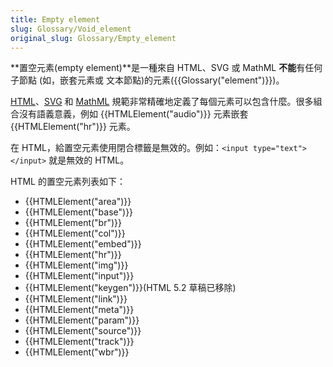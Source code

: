```yaml
---
title: Empty element
slug: Glossary/Void_element
original_slug: Glossary/Empty_element
---
```

**置空元素(empty element)**是一種來自 HTML、SVG 或 MathML **不能**有任何子節點 (如，嵌套元素或 文本節點)的元素({{Glossary("element")}})。

[HTML](https://html.spec.whatwg.org/multipage/)、[SVG](https://www.w3.org/TR/SVG2/) 和 [MathML](https://www.w3.org/TR/MathML3/) 規範非常精確地定義了每個元素可以包含什麼。很多組合沒有語義意義，例如 {{HTMLElement("audio")}} 元素嵌套{{HTMLElement("hr")}} 元素。

在 HTML，給置空元素使用閉合標籤是無效的。例如：`<input type="text"></input>` 就是無效的 HTML。

HTML 的置空元素列表如下：

- {{HTMLElement("area")}}
- {{HTMLElement("base")}}
- {{HTMLElement("br")}}
- {{HTMLElement("col")}}
- {{HTMLElement("embed")}}
- {{HTMLElement("hr")}}
- {{HTMLElement("img")}}
- {{HTMLElement("input")}}
- {{HTMLElement("keygen")}}(HTML 5.2 草稿已移除)
- {{HTMLElement("link")}}
- {{HTMLElement("meta")}}
- {{HTMLElement("param")}}
- {{HTMLElement("source")}}
- {{HTMLElement("track")}}
- {{HTMLElement("wbr")}}

